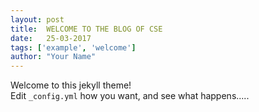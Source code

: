 ```yaml
---
layout: post
title:  WELCOME TO THE BLOG OF CSE
date:   25-03-2017
tags: ['example', 'welcome']
author: "Your Name"
---
```


Welcome to this jekyll theme!  
Edit `_config.yml` how you want, and see what happens.....
